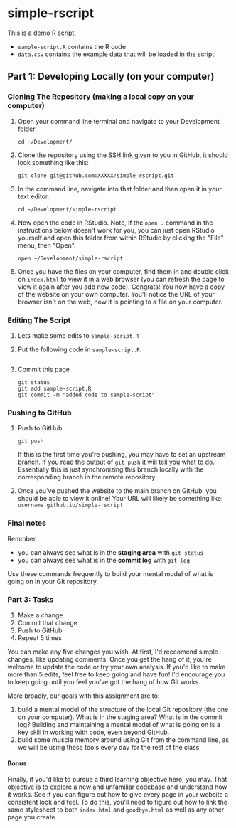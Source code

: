 # simple-rscript

This is a demo R script.

* `sample-script.R` contains the R code
* `data.csv` contains the example data that will be loaded in the script

## Part 1: Developing Locally (on your computer)

### Cloning The Repository (making a local copy on your computer)

1. Open your command line terminal and navigate to your Development folder
  
	```
	cd ~/Development/
	```

2. Clone the repository using the SSH link given to you in GitHub, it should look something like this:

	```
	git clone git@github.com:XXXXX/simple-rscript.git
	```

3. In the command line, navigate into that folder and then open it in your text editor. 

	```
	cd ~/Development/simple-rscript
	```

4. Now open the code in RStudio. Note, if the `open .` command in the instructions below doesn't work for you, you can just open RStudio yourself and open this folder from within RStudio by clicking the "File" menu, then "Open".

	```
	open ~/Development/simple-rscript
	```

4. Once you have the files on your computer, find them in and double click on `index.html` to view it in a web browser (you can refresh the page to view it again after you add new code). Congrats! You now have a copy of the website on your own computer. You'll notice the URL of your browser isn't on the web, now it is pointing to a file on your computer.

### Editing The Script

1. Lets make some edits to `sample-script.R`
	
2. Put the following code in `sample-script.R`. 

	```{r}
 
	```

3. Commit this page

	```
	git status
	git add sample-script.R
	git commit -m "added code to sample-script"
	```


### Pushing to GitHub

1. Push to GitHub
	```
	git push
	```
  
	If this is the first time you're pushing, you may have to set an upstream branch. If you read the output of `git push` it will tell you what to do. Essentially this is just synchronizing this branch locally with the corresponding branch in the remote repository.

2. Once you've pushed the website to the main branch on GitHub, you should be able to view it online! Your URL will likely be something like: `username.github.io/simple-rscript`

### Final notes

Remmber, 

* you can always see what is in the **staging area** with `git status`
* you can always see what is in the **commit log** with `git log`

Use these commands frequently to build your mental model of what is going on in your Git repository.

### Part 3: Tasks

1. Make a change
2. Commit that change
3. Push to GitHub
4. Repeat 5 times

You can make any five changes you wish. At first, I'd reccomend simple changes, like updating comments. Once you get the hang of it, you're welcome to update the code or try your own analysis. If you'd like to make more than 5 edits, feel free to keep going and have fun! I'd encourage you to keep going until you feel you've got the hang of how Git works.

More broadly, our goals with this assignment are to:

   1. build a mental model of the structure of the local Git repository (the one on your computer). What is in the staging area? What is in the commit log? Building and maintaining a mental model of what is going on is a key skill in working with code, even beyond GitHub.
   2. build some muscle memory around using Git from the command line, as we will be using these tools every day for the rest of the class

#### Bonus
Finally, if you'd like to pursue a third learning objective here, you may. That objective is to explore a new and unfamiliar codebase and understand how it works. See if you can figure out how to give every page in your website a consistent look and feel. To do this, you'll need to figure out how to link the same stylesheet to both `index.html` and `goodbye.html` as well as any other page you create. 
    
   
